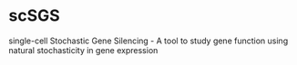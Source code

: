 # scSGS
single-cell Stochastic Gene Silencing - A tool to study gene function using natural stochasticity in gene expression
